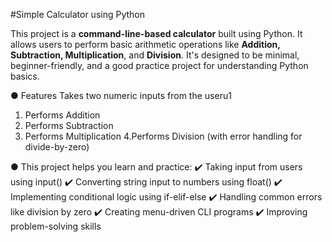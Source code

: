 
#Simple Calculator using Python

This project is a **command-line-based calculator** built using Python. It allows users to
perform basic arithmetic operations like **Addition, Subtraction, Multiplication**, and **Division**.
It's designed to be minimal, beginner-friendly, and a good practice project for understanding Python basics.

 ●  Features
 Takes two numeric inputs from the useru1
1. Performs Addition
2. Performs Subtraction
3. Performs Multiplication
4.Performs Division (with error handling for divide-by-zero)

● This project helps you learn and practice: 
✔️ Taking input from users using input()
✔️ Converting string input to numbers using float()
✔️ Implementing conditional logic using if-elif-else
✔️ Handling common errors like division by zero
✔️ Creating menu-driven CLI programs
✔️ Improving problem-solving skills




